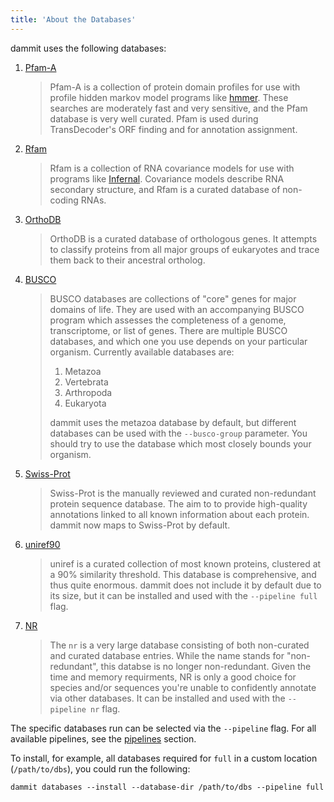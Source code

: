 ```yaml
---
title: 'About the Databases'
---
```


dammit uses the following databases:

1.  [Pfam-A](http://pfam.xfam.org/)

    > Pfam-A is a collection of protein domain profiles for use with
    > profile hidden markov model programs like
    > [hmmer](http://hmmer.janelia.org/). These searches are moderately
    > fast and very sensitive, and the Pfam database is very well
    > curated. Pfam is used during TransDecoder's ORF finding and for
    > annotation assignment.

2.  [Rfam](http://rfam.xfam.org/)

    > Rfam is a collection of RNA covariance models for use with
    > programs like [Infernal](http://infernal.janelia.org/). Covariance
    > models describe RNA secondary structure, and Rfam is a curated
    > database of non-coding RNAs.

3.  [OrthoDB](http://orthodb.org/)

    > OrthoDB is a curated database of orthologous genes. It attempts to
    > classify proteins from all major groups of eukaryotes and trace
    > them back to their ancestral ortholog.

4.  [BUSCO](http://busco.ezlab.org/)

    > BUSCO databases are collections of "core" genes for major
    > domains of life. They are used with an accompanying BUSCO program
    > which assesses the completeness of a genome, transcriptome, or
    > list of genes. There are multiple BUSCO databases, and which one
    > you use depends on your particular organism. Currently available
    > databases are:
    >
    > 1.  Metazoa
    > 2.  Vertebrata
    > 3.  Arthropoda
    > 4.  Eukaryota
    >
    > dammit uses the metazoa database by default, but different
    > databases can be used with the `--busco-group` parameter. You
    > should try to use the database which most closely bounds your
    > organism.

5.  [Swiss-Prot](https://www.uniprot.org/help/about)

    > Swiss-Prot is the manually reviewed and curated non-redundant 
    > protein sequence database. The aim to to provide high-quality
    > annotations linked to all known information about each protein.
    > dammit now maps to Swiss-Prot by default.

6.  [uniref90](http://www.uniprot.org/help/uniref)

    > uniref is a curated collection of most known proteins, clustered
    > at a 90% similarity threshold. This database is comprehensive, and
    > thus quite enormous. dammit does not include it by default due to
    > its size, but it can be installed and used with the 
    > `--pipeline full` flag.

7.  [NR](http://www.uniprot.org/help/uniref)

    > The `nr` is a very large database consisting of both non-curated
    > and curated database entries. While the name stands for "non-redundant",
    > this databse is no longer non-redundant. Given the time and memory requirments,
    > NR is only a good choice for species and/or sequences you're unable to confidently 
    > annotate via other databases. It can be installed and used with 
    > the `--pipeline nr` flag.


The specific databases run can be selected via the `--pipeline` flag.
For all available pipelines, see the [pipelines](pipelines.md) section.

To install, for example, all databases required for `full`
in a custom location (`/path/to/dbs`), you could run the following:

```
dammit databases --install --database-dir /path/to/dbs --pipeline full 
```

